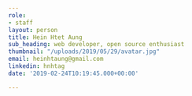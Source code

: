 ```yaml
---
role:
- staff
layout: person
title: Hein Htet Aung
sub_heading: web developer, open source enthusiast
thumbnail: "/uploads/2019/05/29/avatar.jpg"
email: heinhtaung@gmail.com
linkedin: hnhtag
date: '2019-02-24T10:19:45.000+00:00'

---
```

